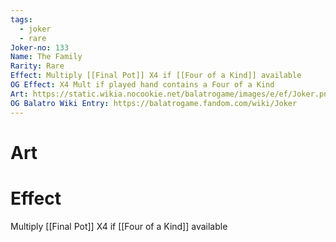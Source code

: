 ```yaml
---
tags:
  - joker
  - rare
Joker-no: 133
Name: The Family
Rarity: Rare
Effect: Multiply [[Final Pot]] X4 if [[Four of a Kind]] available
OG Effect: X4 Mult if played hand contains a Four of a Kind
Art: https://static.wikia.nocookie.net/balatrogame/images/e/ef/Joker.png/revision/latest?cb=20230925003651
OG Balatro Wiki Entry: https://balatrogame.fandom.com/wiki/Joker
---
```

# Art
# Effect
Multiply [[Final Pot]] X4 if [[Four of a Kind]] available